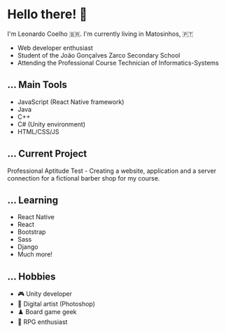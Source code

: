 # Hello there! 👋

I'm Leonardo Coelho :brazil:. 
I'm currently living in Matosinhos, :portugal:

- Web developer enthusiast
- Student of the João Gonçalves Zarco Secondary School
- Attending the Professional Course Technician of Informatics-Systems

## ... Main Tools

- JavaScript (React Native framework)
- Java
- C++
- C# (Unity environment)
- HTML/CSS/JS

## ... Current Project

Professional Aptitude Test - Creating a website, application and a server connection for a fictional barber shop for my course.

## ... Learning

- React Native
- React
- Bootstrap
- Sass
- Django
- Much more!

## ... Hobbies

- :video_game: Unity developer
- :art: Digital artist (Photoshop)
- :chess_pawn: Board game geek
- :game_die: RPG enthusiast
